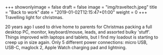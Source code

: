 +++
showonlyimage = false
draft = false
image = "img/traveltech.jpeg"
title = "Back to work"
date = "2019-01-02T12:15:47+01:00"
weight = 0
+++
Travelling light for christmas.
<!--more-->

20 years ago I used to drive home to parents for Christmas packing a full desktop PC, monitor, keyboard/mouse, leads, and assorted bulky 'stuff'. Things improved with laptops and tablets, but I find my loadout is starting to creep up in size again. Only 5 different power connections: micro USB, USB-C, maglock 2, Apple Watch charging pad and lightning. 
